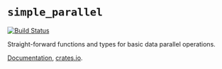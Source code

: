 # `simple_parallel`

[![Build Status](https://travis-ci.org/huonw/simple_parallel.svg)](https://travis-ci.org/huonw/simple_parallel)

Straight-forward functions and types for basic data parallel
operations.

[Documentation](http://huonw.github.io/simple_parallel/simple_parallel),
[crates.io](https://crates.io/crates/simple_parallel).
